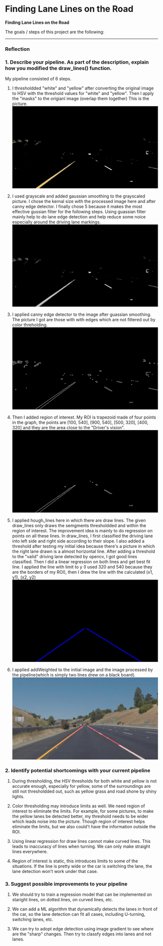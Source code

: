 # **Finding Lane Lines on the Road** 

**Finding Lane Lines on the Road**

The goals / steps of this project are the following:


[//]: # (Image References)
[image_1]: ./writeup_1.jpg
[image_2]: ./writeup_2.jpg
[image_3]: ./writeup_3.jpg
[image_4]: ./writeup_4.jpg
[image_5]: ./writeup_5.jpg
[image_6]: ./writeup_6.jpg

---

### Reflection

### 1. Describe your pipeline. As part of the description, explain how you modified the draw_lines() function.

My pipeline consisted of 6 steps. 

1. I thresholdded "white" and "yellow" after converting the original image to HSV with the threshold values
   for "white" and "yellow". Then I apply the "masks" to the origianl image (overlap them together)
   This is the picture.
   ![image_1]

2. I used grayscale and added gaussian smoothing to the grayscaled picture. I chose the kernal size with
   the processed image here and after canny edge detector. I finally chose 5 because it makes the most effective gussian filter for the following steps. Using guassian filter mainly help to do lane edge 
   detection and help reduce some noice especially around the driving lane markings.
   ![image_2]

3. I applied canny edge detector to the image after guassian smoothing. The picture I got are those with
   with edges which are not filtered out by color threholding.
   ![image_3]

4. Then I added region of interest. My ROI is trapezoid made of four points in the graph, the points are 
   [100, 540], [900, 540], [500, 320], [400, 320] and they are the area close to the "Driver's vision".
   ![image_4]

5. I applied hough_lines here in which there are draw lines. The given draw_lines only draws the semgments
   thresholdded and within the region of interest. The improvement idea is mainly to do regression on points on all these lines. In draw_lines, I first classified the driving lane into left side and right side according to their slope. I also added a threshold after testing my initial idea because there's a picture in which the right lane drawn is a almost horizontal line. After adding a threshold to the "valid" driving lane detected by opencv, I got good lines classified. Then I did a linear regression on
   both lines and get best fit line. I applied the line with limit to y (I used 320 and 540 because they are
   the borders of my ROI), then I drew the line with the calculated (x1, y1), (x2, y2)
   ![image_5]

6. I applied addWeighted to the initial image and the image processed by the pipeline(which is simply two 
   lines drew on a black board).
   ![image_6]




### 2. Identify potential shortcomings with your current pipeline

1. During thresholding, the HSV thresholds for both white and yellow is not accurate enough, especially for 
   yellow, some of the surroundings are still not thresholdded out, such as yellow grass and road shone by
   shiny lights.

2. Color thresholding may introduce limits as well. We need region of interest to eliminate the limits. For 
   example, for some pictures, to make the yellow lanes be detected better, my threshold needs to be wider which leads noise into the picture. Though region of interest helps eliminate the limits, but we also could't have the information outside the ROI.

3. Using linear regression for draw lines cannot make curved lines. This leads to inaccuracy of lines when
   turning. We can only make straight lines everywhere.

4. Region of interest is static, this introduces limits to some of the situations. If the line is pretty wide
   or the car is switching the lane, the lane detection won't work under that case.




### 3. Suggest possible improvements to your pipeline

1. We should try to train a regression model that can be implemented on staright lines, on dotted lines, on
   curved lines, etc.

2. We can add a ML algorithm that dynamically detects the lanes in front of the car, so the lane detection
   can fit all cases, including U-turning, switching lanes, etc.

3. We can try to adopt edge detection using image gradient to see where are the "sharp" changes. Then 
   try to classfy edges into lanes and not lanes.
